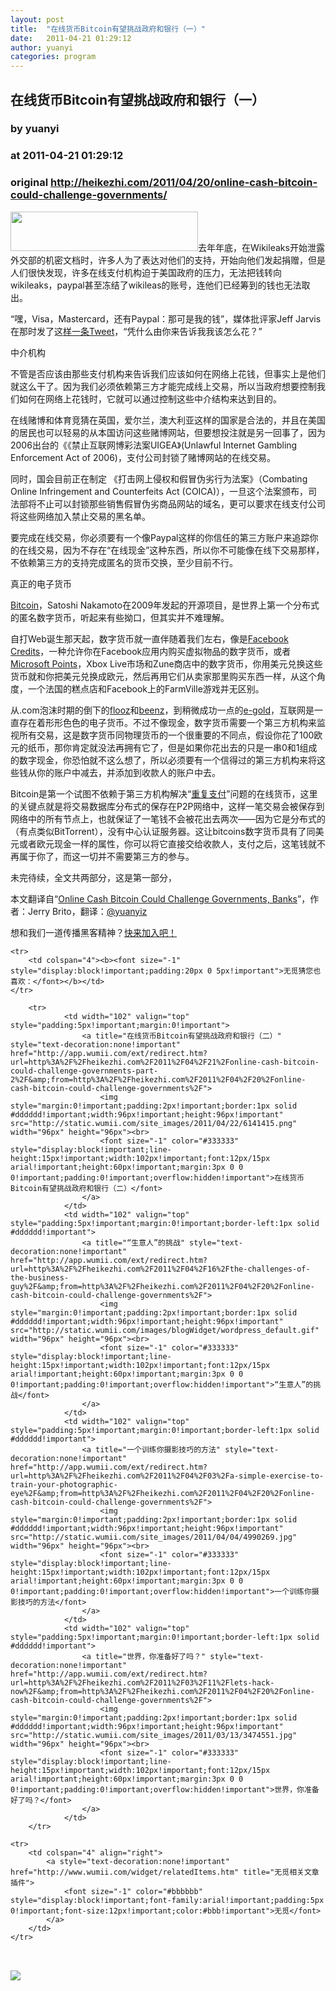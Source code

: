 ```yaml
---
layout: post
title:  "在线货币Bitcoin有望挑战政府和银行（一）"
date:   2011-04-21 01:29:12
author: yuanyi
categories: program
---
```


## 在线货币Bitcoin有望挑战政府和银行（一）
### by yuanyi
### at 2011-04-21 01:29:12
### original <http://heikezhi.com/2011/04/20/online-cash-bitcoin-could-challenge-governments/>

<p><a href="http://www.bitcoin.org/"><img src="http://heikezhi.com/wp-content/uploads/2011/04/download.png" alt="" title="download" width="300" height="63"></a>去年年底，在Wikileaks开始泄露外交部的机密文档时，许多人为了表达对他们的支持，开始向他们发起捐赠，但是人们很快发现，许多在线支付机构迫于美国政府的压力，无法把钱转向wikileaks，paypal甚至冻结了wikileas的账号，连他们已经筹到的钱也无法取出。</p>
<p>“嘿，Visa，Mastercard，还有Paypal：那可是我的钱”，媒体批评家Jeff Jarvis在那时发了这<a href="http://twitter.com/jeffjarvis/status/12161016402018304">样一条Tweet</a>，“凭什么由你来告诉我我该怎么花？”</p>
<p>中介机构</p>
<p>不管是否应该由那些支付机构来告诉我们应该如何在网络上花钱，但事实上是他们就这么干了。因为我们必须依赖第三方才能完成线上交易，所以当政府想要控制我们如何在网络上花钱时，它就可以通过控制这些中介结构来达到目的。</p>
<p>在线赌博和体育竞猜在英国，爱尔兰，澳大利亚这样的国家是合法的，并且在美国的居民也可以轻易的从本国访问这些赌博网站，但要想投注就是另一回事了，因为2006出台的《《禁止互联网博彩法案UIGEA》(Unlawful Internet Gambling Enforcement Act of 2006)，支付公司封锁了赌博网站的在线交易。</p>
<p>同时，国会目前正在制定 《打击网上侵权和假冒伪劣行为法案》（Combating Online Infringement and Counterfeits Act (COICA)），一旦这个法案颁布，司法部将不止可以封锁那些销售假冒伪劣商品网站的域名，更可以要求在线支付公司将这些网络加入禁止交易的黑名单。</p>
<p>要完成在线交易，你必须要有一个像Paypal这样的你信任的第三方账户来追踪你的在线交易，因为不存在“在线现金”这种东西，所以你不可能像在线下交易那样，不依赖第三方的支持完成匿名的货币交换，至少目前不行。</p>
<p>真正的电子货币</p>
<p><a href="http://www.bitcoin.org/">Bitcoin</a>，Satoshi Nakamoto在2009年发起的开源项目，是世界上第一个分布式的匿名数字货币，听起来有些拗口，但其实并不难理解。</p>
<p>自打Web诞生那天起，数字货币就一直伴随着我们左右，像是<a href="http://en.wikipedia.org/wiki/Facebook_credits">Facebook Credits</a>，一种允许你在Facebook应用内购买虚拟物品的数字货币，或者<a href="http://en.wikipedia.org/wiki/Microsoft_points">Microsoft Points</a>，Xbox Live市场和Zune商店中的数字货币，你用美元兑换这些货币就和你把美元兑换成欧元，然后再用它们从卖家那里购买东西一样，从这个角度，一个法国的糕点店和Facebook上的FarmVille游戏并无区别。</p>
<p>从.com泡沫时期的倒下的<a href="http://en.wikipedia.org/wiki/Flooz">flooz</a>和<a href="http://en.wikipedia.org/wiki/Beenz">beenz</a>，到稍微成功一点的<a href="http://en.wikipedia.org/wiki/Egold">e-gold</a>，互联网是一直存在着形形色色的电子货币。不过不像现金，数字货币需要一个第三方机构来监视所有交易，这是数字货币同物理货币的一个很重要的不同点，假设你花了100欧元的纸币，那你肯定就没法再拥有它了，但是如果你花出去的只是一串0和1组成的数字现金，你恐怕就不这么想了，所以必须要有一个信得过的第三方机构来将这些钱从你的账户中减去，并添加到收款人的账户中去。</p>
<p>Bitcoin是第一个试图不依赖于第三方机构解决“<a href="http://en.wikipedia.org/wiki/Double-spending">重复支付</a>”问题的在线货币，这里的关键点就是将交易数据库分布式的保存在P2P网络中，这样一笔交易会被保存到网络中的所有节点上，也就保证了一笔钱不会被花出去两次——因为它是分布式的（有点类似BitTorrent），没有中心认证服务器。这让bitcoins数字货币具有了同美元或者欧元现金一样的属性，你可以将它直接交给收款人，支付之后，这笔钱就不再属于你了，而这一切并不需要第三方的参与。</p>
<p>未完待续，全文共两部分，这是第一部分，</p>
<p>本文翻译自“<a href="http://techland.time.com/2011/04/16/online-cash-bitcoin-could-challenge-governments/">Online Cash Bitcoin Could Challenge Governments, Banks</a>”，作者：Jerry Brito，翻译：<a href="http://heikezhi.com/author/yuanyi/">@yuanyiz</a></p>
<p>想和我们一道传播黑客精神？<a href="http://heikezhi.com/join">快来加入吧！</a></p>
<table cellspacing="0" cellpadding="3" border="0" style="clear:both">
    
    <tr>
        <td colspan="4"><b><font size="-1" style="display:block!important;padding:20px 0 5px!important">无觅猜您也喜欢：</font></b></td>
    </tr>
    
        <tr>
                <td width="102" valign="top" style="padding:5px!important;margin:0!important">
                    <a title="在线货币Bitcoin有望挑战政府和银行（二）" style="text-decoration:none!important" href="http://app.wumii.com/ext/redirect.htm?url=http%3A%2F%2Fheikezhi.com%2F2011%2F04%2F21%2Fonline-cash-bitcoin-could-challenge-governments-part-2%2F&amp;from=http%3A%2F%2Fheikezhi.com%2F2011%2F04%2F20%2Fonline-cash-bitcoin-could-challenge-governments%2F">
                        <img style="margin:0!important;padding:2px!important;border:1px solid #dddddd!important;width:96px!important;height:96px!important" src="http://static.wumii.com/site_images/2011/04/22/6141415.png" width="96px" height="96px"><br>
                        <font size="-1" color="#333333" style="display:block!important;line-height:15px!important;width:102px!important;font:12px/15px arial!important;height:60px!important;margin:3px 0 0 0!important;padding:0!important;overflow:hidden!important">在线货币Bitcoin有望挑战政府和银行（二）</font>
                    </a>
                </td>
                <td width="102" valign="top" style="padding:5px!important;margin:0!important;border-left:1px solid #dddddd!important">
                    <a title="“生意人”的挑战" style="text-decoration:none!important" href="http://app.wumii.com/ext/redirect.htm?url=http%3A%2F%2Fheikezhi.com%2F2011%2F04%2F16%2Fthe-challenges-of-the-business-guy%2F&amp;from=http%3A%2F%2Fheikezhi.com%2F2011%2F04%2F20%2Fonline-cash-bitcoin-could-challenge-governments%2F">
                        <img style="margin:0!important;padding:2px!important;border:1px solid #dddddd!important;width:96px!important;height:96px!important" src="http://static.wumii.com/images/blogWidget/wordpress_default.gif" width="96px" height="96px"><br>
                        <font size="-1" color="#333333" style="display:block!important;line-height:15px!important;width:102px!important;font:12px/15px arial!important;height:60px!important;margin:3px 0 0 0!important;padding:0!important;overflow:hidden!important">“生意人”的挑战</font>
                    </a>
                </td>
                <td width="102" valign="top" style="padding:5px!important;margin:0!important;border-left:1px solid #dddddd!important">
                    <a title="一个训练你摄影技巧的方法" style="text-decoration:none!important" href="http://app.wumii.com/ext/redirect.htm?url=http%3A%2F%2Fheikezhi.com%2F2011%2F04%2F03%2Fa-simple-exercise-to-train-your-photographic-eye%2F&amp;from=http%3A%2F%2Fheikezhi.com%2F2011%2F04%2F20%2Fonline-cash-bitcoin-could-challenge-governments%2F">
                        <img style="margin:0!important;padding:2px!important;border:1px solid #dddddd!important;width:96px!important;height:96px!important" src="http://static.wumii.com/site_images/2011/04/04/4990269.jpg" width="96px" height="96px"><br>
                        <font size="-1" color="#333333" style="display:block!important;line-height:15px!important;width:102px!important;font:12px/15px arial!important;height:60px!important;margin:3px 0 0 0!important;padding:0!important;overflow:hidden!important">一个训练你摄影技巧的方法</font>
                    </a>
                </td>
                <td width="102" valign="top" style="padding:5px!important;margin:0!important;border-left:1px solid #dddddd!important">
                    <a title="世界，你准备好了吗？" style="text-decoration:none!important" href="http://app.wumii.com/ext/redirect.htm?url=http%3A%2F%2Fheikezhi.com%2F2011%2F03%2F11%2Flets-hack-now%2F&amp;from=http%3A%2F%2Fheikezhi.com%2F2011%2F04%2F20%2Fonline-cash-bitcoin-could-challenge-governments%2F">
                        <img style="margin:0!important;padding:2px!important;border:1px solid #dddddd!important;width:96px!important;height:96px!important" src="http://static.wumii.com/site_images/2011/03/13/3474551.jpg" width="96px" height="96px"><br>
                        <font size="-1" color="#333333" style="display:block!important;line-height:15px!important;width:102px!important;font:12px/15px arial!important;height:60px!important;margin:3px 0 0 0!important;padding:0!important;overflow:hidden!important">世界，你准备好了吗？</font>
                    </a>
                </td>
        </tr>
    
    <tr>
        <td colspan="4" align="right">
            <a style="text-decoration:none!important" href="http://www.wumii.com/widget/relatedItems.htm" title="无觅相关文章插件">
                <font size="-1" color="#bbbbbb" style="display:block!important;font-family:arial!important;padding:5px 0!important;font-size:12px!important;color:#bbb!important">无觅</font>
            </a>
        </td>
    </tr>
</table><img src="http://www1.feedsky.com/t1/502699838/heikezhi/feedsky/s.gif?r=http://heikezhi.com/2011/04/20/online-cash-bitcoin-could-challenge-governments/" border="0" height="0" width="0"><p><a href="http://www1.feedsky.com/r/l/feedsky/heikezhi/502699838/art01.html"><img border="0" ismap src="http://www1.feedsky.com/r/i/feedsky/heikezhi/502699838/art01.gif"></a></p>